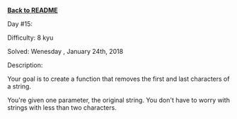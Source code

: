 ﻿<a href=https://github.com/hlais/Kata---a---Day><b>Back to README</b><a>

Day #15: 

Difficulty: 8 kyu

Solved: Wenesday , January 24th, 2018

Description:

Your goal is to create a function that removes the first and last characters of a string.

You're given one parameter, the original string. You don't have to worry with strings with less than two characters.


